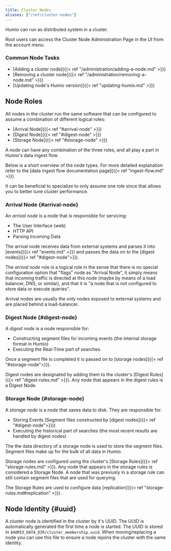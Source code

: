 ```yaml
---
title: Cluster Nodes
aliases: ["/ref/cluster-nodes"]
---
```


Humio can run as distributed system in a cluster.

Root users can access the Cluster Node Administration Page in the UI from the
account menu.

### Common Node Tasks

- [Adding a cluster node]({{< ref "/administration/adding-a-node.md" >}})
- [Removing a cluster node]({{< ref "/administration/removing-a-node.md" >}})
- [Updating node's Humio version]({{< ref "updating-humio.md" >}})

## Node Roles

All nodes in the cluster run the same software that can be configured to assume a 
combination of different logical roles:

- [Arrival Node]({{< ref "#arrival-node" >}})
- [Digest Node]({{< ref "#digest-node" >}})
- [Storage Node]({{< ref "#storage-node" >}})

A node can have any combination of the three roles, and all play a
part in Humio's data ingest flow.  

Below is a short overview of the node types. For more detailed explanation
refer to the [data ingest flow documentation page]({{< ref "ingest-flow.md" >}}).

It can be beneficial to specialize to only assume one role since that allows
you to better tune cluster performance.

### Arrival Node {#arrival-node}

An _arrival node_ is a node that is responsible for servicing:

* The User Interface (web)
* HTTP API
* Parsing Incoming Data

The arrival node receives data from external systems and parses it
into [events]({{< ref "events.md" >}}) and passes the data on to the [digest nodes]({{< ref "#digest-node">}}).

The _arrival node_ role is a logical role in the sense that there is no special
configuration option that "flags" node as "Arrival Node", it simply means
that incoming traffic is directed at this node (maybe by means of a load balancer,
DNS, or similar), and that it is "a node that is not configured to store data or execute queries".

Arrival nodes are usually the only nodes exposed to external systems and are placed
behind a load-balancer.

### Digest Node {#digest-node}

A _digest node_ is a node responsible for:

* Constructing segment files for incoming events (the internal storage format in Humio)
* Executing the Real-Time part of searches.

Once a segment file is completed it is passed on to [storage nodes]({{< ref "#storage-node">}}).

Digest nodes are designated by adding them to the cluster's [Digest Rules]({{< ref "digest-rules.md" >}}).
Any node that appears in the digest rules is a Digest Node.

### Storage Node {#storage-node}

A _storage node_ is a node that saves data to disk. They are responsible for:

* Storing Events (Segment files constructed by [digest nodes]({{< ref "#digest-node">}}))
* Executing the historical part of searches (the most recent results are handled by digest nodes)

The the data directory of a storage node is used to store the segment files.
Segment files make up for the bulk of all data in Humio.

Storage nodes are configured using the cluster's [Storage Rules]({{< ref "storage-rules.md" >}}).
Any node that appears in the storage rules is considered a Storage Node.  A node that was previusly
in a storage rule can still contain segment files that are used for querying.

The Storage Rules are used to configure data [replication]({{< ref "storage-rules.md#replication" >}}).

## Node Identity {#uuid}

A cluster node is identified in the cluster by it's UUID. The UUID is
automatically generated the first time a node is started. The UUID is stored
in `$HUMIO_DATA_DIR/cluster_membership.uuid`. When moving/replacing a node you
can use this file to ensure a node rejoins the cluster with the same identity.
